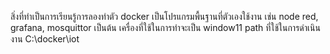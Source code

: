 สิ่งที่ทำเป็นการเรียนรู้การลองทำตัว docker 
เป็นโปรแกรมพื้นฐานที่ตัวเองใช้งาน เช่น node red, grafana, mosquittor เป็นต้น
เครื่องที่ใช้ในการทำจะเป็น window11
path ที่ใช้ในการดำเนินงาน C:\docker\iot
